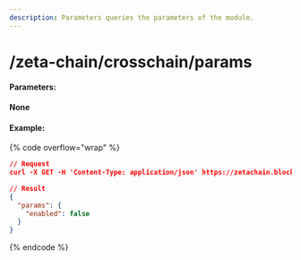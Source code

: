 ```yaml
---
description: Parameters queries the parameters of the module.
---
```


# /zeta-chain/crosschain/params

#### **Parameters:**

**None**

#### Example:

{% code overflow="wrap" %}
```json
// Request
curl -X GET -H 'Content-Type: application/json' https://zetachain.blockpi.network/lcd/v1/<your-api-key>/zeta-chain/crosschain/params

// Result
{
  "params": {
    "enabled": false
  }
}
```
{% endcode %}
